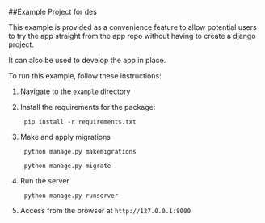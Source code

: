 ##Example Project for des

This example is provided as a convenience feature to allow potential users to try the app straight from the app repo without having to create a django project.

It can also be used to develop the app in place.

To run this example, follow these instructions:

1. Navigate to the `example` directory
2. Install the requirements for the package:
		
		pip install -r requirements.txt
		
3. Make and apply migrations

		python manage.py makemigrations
		
		python manage.py migrate
		
4. Run the server

		python manage.py runserver
		
5. Access from the browser at `http://127.0.0.1:8000`
